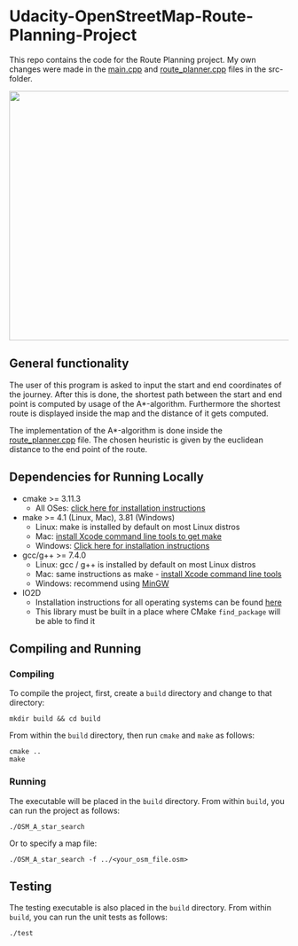 # Udacity-OpenStreetMap-Route-Planning-Project

This repo contains the code for the Route Planning project. My own changes were made in the [main.cpp](src/main.cpp) and [route_planner.cpp](src/route_planner.cpp) files in the src-folder. 

<img src="map.png" width="600" height="450" />

## General functionality
The user of this program is asked to input the start and end coordinates of the journey. After this is done, the shortest path between the start and end point is computed by usage of the A*-algorithm. Furthermore the shortest route is displayed inside the map and the distance of it gets computed. <br>

The implementation of the A*-algorithm is done inside the [route_planner.cpp](src/route_planner.cpp) file. The chosen heuristic is given by the euclidean distance to the end point of the route.




## Dependencies for Running Locally
* cmake >= 3.11.3
  * All OSes: [click here for installation instructions](https://cmake.org/install/)
* make >= 4.1 (Linux, Mac), 3.81 (Windows)
  * Linux: make is installed by default on most Linux distros
  * Mac: [install Xcode command line tools to get make](https://developer.apple.com/xcode/features/)
  * Windows: [Click here for installation instructions](http://gnuwin32.sourceforge.net/packages/make.htm)
* gcc/g++ >= 7.4.0
  * Linux: gcc / g++ is installed by default on most Linux distros
  * Mac: same instructions as make - [install Xcode command line tools](https://developer.apple.com/xcode/features/)
  * Windows: recommend using [MinGW](http://www.mingw.org/)
* IO2D
  * Installation instructions for all operating systems can be found [here](https://github.com/cpp-io2d/P0267_RefImpl/blob/master/BUILDING.md)
  * This library must be built in a place where CMake `find_package` will be able to find it
 

## Compiling and Running

### Compiling
To compile the project, first, create a `build` directory and change to that directory:
```
mkdir build && cd build
```
From within the `build` directory, then run `cmake` and `make` as follows:
```
cmake ..
make
```
### Running
The executable will be placed in the `build` directory. From within `build`, you can run the project as follows:
```
./OSM_A_star_search
```
Or to specify a map file:
```
./OSM_A_star_search -f ../<your_osm_file.osm>
```

## Testing

The testing executable is also placed in the `build` directory. From within `build`, you can run the unit tests as follows:
```
./test
```




